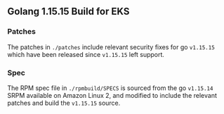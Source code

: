 ## Golang 1.15.15 Build for EKS
### Patches
The patches in `./patches` include relevant security fixes for go `v1.15.15` which have been released since `v1.15.15` left support. 

### Spec
The RPM spec file in `./rpmbuild/SPECS` is sourced from the go `v1.15.14` SRPM available on Amazon Linux 2, and modified to include the relevant patches and build the `v1.15.15` source.

